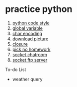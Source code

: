 practice python
=====================

1. [python code style](https://github.com/yxjxx/practice_python/tree/master/python_code_style)
2. [global variable](https://github.com/yxjxx/practice_python/blob/master/global_variable/global_variable.py)
3. [char encoding](https://github.com/yxjxx/practice_python/tree/master/char_encoding)
4. [download picture](https://github.com/yxjxx/practice_python/tree/master/download_picture)
5. [closure](https://github.com/yxjxx/practice_python/tree/master/closure)
6. [pick no homework](https://github.com/yxjxx/practice_python/tree/master/pick_no_homework)
7. [socket chatroom](https://github.com/yxjxx/practice_python/tree/master/socket_chatroom)
8. [socket ftp server](https://github.com/yxjxx/practice_python/blob/master/socket_ftp_server/ftp_server.py)

To-do List
- weather query
